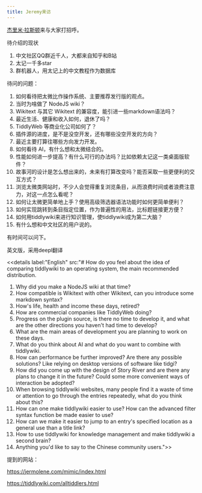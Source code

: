 ```yaml
---
title: Jeremy来访
---
```


[杰里米·拉斯顿](#%E6%9D%B0%E9%87%8C%E7%B1%B3%C2%B7%E6%8B%89%E6%96%AF%E9%A1%BF)来与大家打招呼。

待介绍的现状

1. 中文社区QQ群近千人，大都来自知乎和B站
1. 太记一千多star
1. 群机器人，用太记上的中文教程作为数据库

待问的问题：

1. 如何看待把太微比作操作系统、主要推荐发行版的观点。
1. 当时为啥做了 NodeJS wiki？
1. Wikitext 与其它 Wikitext 的兼容度，能引进一些markdown语法吗？
1. 最近生活、健康和收入如何，退休了吗？
1. TiddlyWeb 等商业化公司如何了？
1. 插件源的进度，是不是没空开发，还有哪些没空开发的方向？
1. 最近主要打算往哪些方向发力开发。
1. 如何看待 AI，有什么想和太微结合的。
1. 性能如何进一步提高？有什么可行的办法吗？比如依赖太记这一类桌面版软件？
1. 故事河的设计是怎么想出来的，未来有打算改变吗？能否采取一些更便利的交互方式？
1. 浏览太微类网站时，不少人会觉得重复浏览条目，从而浪费时间或者浪费注意力，对这一点怎么看呢？
1. 如何让太微更简单地上手？使用高级筛选器语法功能时如何更简单便利？
1. 如何实现跳转到条目指定位置，作为普遍性的用法，比标题链接更方便？
1. 如何用tiddlywiki来进行知识管理，使tiddlywiki成为第二大脑？
1. 有什么想和中文社区的用户说的。



有时间可以问下。

英文版，采用deepl翻译

<<details label:"English" src:"# How do you feel about the idea of comparing tiddlywiki to an operating system, the main recommended distribution.
1. Why did you make a NodeJS wiki at that time?
1. How compatible is Wikitext with other Wikitext, can you introduce some markdown syntax?
1. How's life, health and income these days, retired?
1. How are commercial companies like TiddlyWeb doing?
1. Progress on the plugin source, is there no time to develop it, and what are the other directions you haven't had time to develop?
1. What are the main areas of development you are planning to work on these days.
1. What do you think about AI and what do you want to combine with tiddlywiki.
1. How can performance be further improved? Are there any possible solutions? Like relying on desktop versions of software like tidgi?
1. How did you come up with the design of Story River and are there any plans to change it in the future? Could some more convenient ways of interaction be adopted?
1. When browsing tiddlywiki websites, many people find it a waste of time or attention to go through the entries repeatedly, what do you think about this?
1. How can one make tiddlywiki easier to use? How can the advanced filter syntax function be made easier to use?
1. How can we make it easier to jump to an entry's specified location as a general use than a title link?
1. How to use tiddlywiki for knowledge management and make tiddlywiki a second brain?
1. Anything you'd like to say to the Chinese community users.">>

提到的网站：

<https://jermolene.com/mimic/index.html>

<https://tiddlywiki.com/alltiddlers.html>